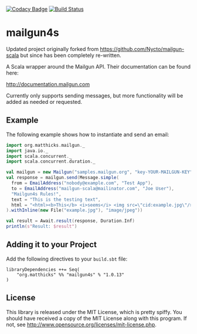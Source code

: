 [![Codacy Badge](https://api.codacy.com/project/badge/Grade/be6b2c52582c469ca0092cde7893b909)](https://www.codacy.com/app/matthicks/mailgun4s?utm_source=github.com&utm_medium=referral&utm_content=outr/mailgun4s&utm_campaign=badger)
[![Build Status](https://secure.travis-ci.org/outr/mailgun4s.png?branch=master)](http://travis-ci.org/outr/mailgun4s)

mailgun4s 
============

Updated project originally forked from https://github.com/Nycto/mailgun-scala but since has been completely re-written.

A Scala wrapper around the Mailgun API. Their documentation can
be found here:

http://documentation.mailgun.com

Currently only supports sending messages, but more functionality will be added as needed or requested.

Example
-------

The following example shows how to instantiate and send an email:

```scala
import org.matthicks.mailgun._
import java.io._
import scala.concurrent._
import scala.concurrent.duration._

val mailgun = new Mailgun("samples.mailgun.org", "key-YOUR-MAILGUN-KEY")
val response = mailgun.send(Message.simple(
  from = EmailAddress("nobody@example.com", "Test App"),
  to = EmailAddress("mailgun-scala@mailinator.com", "Joe User"),
  "Mailgun4s Rules!",
  text = "This is the testing text",
  html = "<html><b>This</b> <i>seems</i> <img src=\"cid:example.jpg\"/> to <h1>work!</h1></html>"
).withInline(new File("example.jpg"), "image/jpeg"))

val result = Await.result(response, Duration.Inf)
println(s"Result: $result")
```

Adding it to your Project
-------------------------

Add the following directives to your `build.sbt` file:

```
libraryDependencies ++= Seq(
    "org.matthicks" %% "mailgun4s" % "1.0.13"
)
```

License
-------

This library is released under the MIT License, which is pretty spiffy. You
should have received a copy of the MIT License along with this program. If not,
see <http://www.opensource.org/licenses/mit-license.php>.
